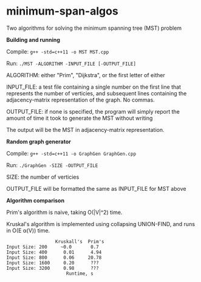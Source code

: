 # minimum-span-algos
Two algorithms for solving the minimum spanning tree (MST) problem

<b>Building and running</b>

Compile: <code>g++ -std=c++11 -o MST MST.cpp</code> 

Run: <code>./MST -ALGORITHM -INPUT_FILE [-OUTPUT_FILE]</code>

ALGORITHM: either "Prim", "Dijkstra", or the first letter of either

INPUT_FILE: a test file containing a single number on the first line that represents the number of verticies, and subsequent lines containing the adjacency-matrix representation of the graph. No commas.

OUTPUT_FILE: if none is specified, the program will simply report the amount of time it took to generate the MST without writing

The output will be the MST in adjacency-matrix representation.

<b>Random graph generator</b>

Compile: <code>g++ -std=c++11 -o GraphGen GraphGen.cpp</code>

Run: <code>./GraphGen -SIZE -OUTPUT_FILE</code>

SIZE: the number of verticies

OUTPUT_FILE will be formatted the same as INPUT_FILE for MST above


<b>Algorithm comparison</b>

Prim's algorithm is naive, taking O(|V|^2) time.

Kruskal's algorithm is implemented using collapsing UNION-FIND, and runs in O(E α(V)) time.

                      Kruskall's  Prim's
    Input Size: 200     ~0.0       0.7
    Input Size: 400      0.01      4.94
    Input Size: 800      0.06     20.78
    Input Size: 1600     0.20      ???
    Input Size: 3200     0.98      ???
                          Runtime, s
